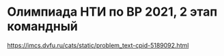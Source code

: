 # Олимпиада НТИ по ВР 2021, 2 этап командный

https://imcs.dvfu.ru/cats/static/problem_text-cpid-5189092.html
